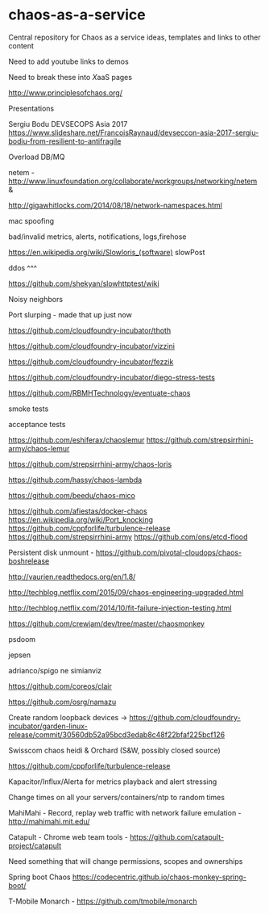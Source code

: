 # chaos-as-a-service
Central repository for Chaos as a service ideas, templates and links to other content

Need to add youtube links to demos

Need to break these into *X*aaS pages

http://www.principlesofchaos.org/

Presentations

Sergiu Bodu DEVSECOPS Asia 2017 https://www.slideshare.net/FrancoisRaynaud/devseccon-asia-2017-sergiu-bodiu-from-resilient-to-antifragile

Overload DB/MQ

netem - http://www.linuxfoundation.org/collaborate/workgroups/networking/netem & 

http://gigawhitlocks.com/2014/08/18/network-namespaces.html

mac spoofing

bad/invalid metrics, alerts, notifications, logs,firehose

https://en.wikipedia.org/wiki/Slowloris_(software) slowPost

ddos ^^^

https://github.com/shekyan/slowhttptest/wiki

Noisy neighbors

Port slurping - made that up just now

https://github.com/cloudfoundry-incubator/thoth

https://github.com/cloudfoundry-incubator/vizzini

https://github.com/cloudfoundry-incubator/fezzik

https://github.com/cloudfoundry-incubator/diego-stress-tests

https://github.com/RBMHTechnology/eventuate-chaos

smoke tests

acceptance tests

https://github.com/eshiferax/chaoslemur https://github.com/strepsirrhini-army/chaos-lemur

https://github.com/strepsirrhini-army/chaos-loris

https://github.com/hassy/chaos-lambda

https://github.com/beedu/chaos-mico

https://github.com/afiestas/docker-chaos
https://en.wikipedia.org/wiki/Port_knocking
https://github.com/cppforlife/turbulence-release
https://github.com/strepsirrhini-army
https://github.com/ons/etcd-flood

Persistent disk unmount - https://github.com/pivotal-cloudops/chaos-boshrelease

http://vaurien.readthedocs.org/en/1.8/

http://techblog.netflix.com/2015/09/chaos-engineering-upgraded.html

http://techblog.netflix.com/2014/10/fit-failure-injection-testing.html

https://github.com/crewjam/dev/tree/master/chaosmonkey

psdoom

jepsen

adrianco/spigo ne simianviz

https://github.com/coreos/clair

https://github.com/osrg/namazu

Create random loopback devices -> https://github.com/cloudfoundry-incubator/garden-linux-release/commit/30560db52a95bcd3edab8c48f22bfaf225bcf126

Swisscom chaos heidi & Orchard (S&W, possibly closed source)

https://github.com/cppforlife/turbulence-release

Kapacitor/Influx/Alerta for metrics playback and alert stressing

Change times on all your servers/containers/ntp to random times

MahiMahi - Record, replay web traffic with network failure emulation - http://mahimahi.mit.edu/

Catapult - Chrome web team tools - https://github.com/catapult-project/catapult

Need something that will change permissions, scopes and ownerships

Spring boot Chaos https://codecentric.github.io/chaos-monkey-spring-boot/

T-Mobile Monarch - https://github.com/tmobile/monarch

